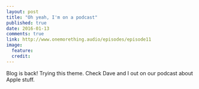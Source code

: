 ```yaml
---
layout: post
title: "Oh yeah, I'm on a podcast"
published: true
date: 2016-01-13
comments: true
link: http://www.onemorething.audio/episodes/episode11
image:
  feature: 
  credit: 
---
```


Blog is back! Trying this theme. Check Dave and I out on our podcast about Apple stuff.